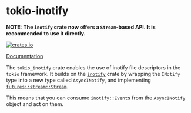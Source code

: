 # tokio-inotify

**NOTE: The `inotify` crate now offers a `Stream`-based API. It is recommended to use it directly.**

[![crates.io](https://img.shields.io/crates/v/tokio-inotify.svg)](https://crates.io/crates/tokio-inotify)

[Documentation](https://docs.rs/tokio-inotify/)

The `tokio_inotify` crate enables the use of inotify file descriptors in the `tokio` framework.
It builds on the [`inotify`](https://github.com/hannobraun/inotify-rs) crate by wrapping
the `INotify` type into a new type called `AsyncINotify`, and implementing
[`futures::stream::Stream`](http://alexcrichton.com/futures-rs/futures/stream/trait.Stream.html).

This means that you can consume `inotify::Event`s from the `AsyncINotify` object and act on them.

